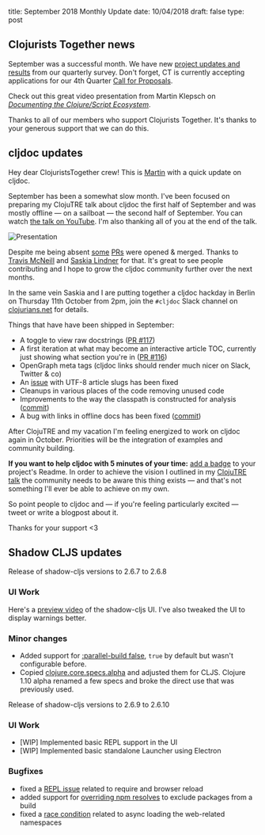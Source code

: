 title: September 2018 Monthly Update
date: 10/04/2018
draft: false
type: post

## Clojurists Together news

September was a successful month. We have new [project updates and results](https://www.clojuriststogether.org/news/q4-2018-survey-results/) from our quarterly survey. Don't forget, CT is currently accepting applications for our 4th Quarter [Call for Proposals](https://www.clojuriststogether.org/open-source/).

Check out this great video presentation from Martin Klepsch on [_Documenting the Clojure/Script Ecosystem_](https://www.youtube.com/watch?v=mWrvd6SE7Vg).

Thanks to all of our members who support Clojurists Together. It's thanks to your generous support that we can do this.

## cljdoc updates

Hey dear ClojuristsTogether crew! This is [Martin](https://twitter.com/martinklepsch) with a quick update on cljdoc.

September has been a somewhat slow month. I've been focused on
preparing my ClojuTRE talk about cljdoc the first half of September
and was mostly offline — on a sailboat — the second half of
September. You can watch [the talk on YouTube](https://www.youtube.com/watch?v=mWrvd6SE7Vg). I'm also thanking all of you at the end of the talk.

![Presentation](/images/Presentation.png)

Despite me being absent
[some](https://github.com/cljdoc/cljdoc/pull/116)
[PRs](https://github.com/cljdoc/cljdoc/pull/117) were opened &
merged. Thanks to [Travis McNeill](https://tavistock.github.io) and
[Saskia Lindner](http://www.saskialindner.com) for that. It's great to
see people contributing and I hope to grow the cljdoc community
further over the next months.

In the same vein Saskia and I are putting together a cljdoc hackday in
Berlin on Thursday 11th October from 2pm, join the `#cljdoc` Slack
channel on [clojurians.net](http://clojurians.net) for details.

Things that have have been shipped in September:

- A toggle to view raw docstrings ([PR #117](https://github.com/cljdoc/cljdoc/pull/117))
- A first iteration at what may become an interactive article TOC, currently just showing what section you're in ([PR #116](https://github.com/cljdoc/cljdoc/pull/116))
- OpenGraph meta tags (cljdoc links should render much nicer on Slack, Twitter & co)
- An [issue](https://github.com/cljdoc/cljdoc/issues/113) with UTF-8 article slugs has been fixed
- Cleanups in various places of the code removing unused code
- Improvements to the way the classpath is constructed for analysis ([commit](https://github.com/cljdoc/cljdoc/commit/422f4636167d3534a9b636faf3d5c2ca7fa04eeb))
- A bug with links in offline docs has been fixed ([commit](https://github.com/cljdoc/cljdoc/commit/125f4f6c6ccd0e93e3c89bd44834e16248f2d55d))

After ClojuTRE and my vacation I'm feeling energized to work on cljdoc
again in October. Priorities will be the integration of examples and community building.

**If you want to help cljdoc with 5 minutes of your time:** [add a badge](https://github.com/cljdoc/cljdoc/blob/master/doc/userguide/for-library-authors.adoc#basic-setup) to your project's Readme. In order to achieve the vision I outlined in my [ClojuTRE talk](https://www.youtube.com/watch?v=mWrvd6SE7Vg) the community needs to be aware this thing exists — and that's not something I'll ever be able to achieve on my own.

So point people to cljdoc and — if you're feeling particularly excited — tweet
or write a blogpost about it.

Thanks for your support <3

## Shadow CLJS updates

Release of shadow-cljs versions to 2.6.7 to 2.6.8

### UI Work
Here's a [preview video](https://clojureverse.org/t/shadow-cljs-ui-preview/2826) of the shadow-cljs UI. I've also tweaked the UI to display warnings better.

### Minor changes
- Added support for [:parallel-build false](https://github.com/thheller/shadow-cljs/commit/99741e3edd07ef8ba8a20e5fc3e2e0cad14051ad), `true` by default but wasn't configurable before.
- Copied [clojure.core.specs.alpha](https://github.com/thheller/shadow-cljs/commit/0416ea27e9a031c4a39c49df820855aa4b72575c) and adjusted them for CLJS. Clojure 1.10 alpha renamed a few specs and broke the direct use that was previously used.

Release of shadow-cljs versions to 2.6.9 to 2.6.10

### UI Work
- [WIP] Implemented basic REPL support in the UI
- [WIP] Implemented basic standalone Launcher using Electron

### Bugfixes
- fixed a [REPL issue](https://github.com/thheller/shadow-cljs/commit/f6694aaa5459591556a5e83f939885b70924d3b0) related to require and browser reload
- added support for [overriding npm resolves](https://github.com/thheller/shadow-cljs/commit/a61eea6d7f74fb7d0d806bc030442cf554ab5a24) to exclude packages from a build
- fixed a [race condition](https://github.com/thheller/shadow-cljs/commit/f321b390d52b69bf89e4568cf096a8d51e04575c) related to async loading the web-related namespaces
